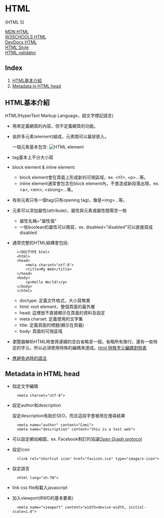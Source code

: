 # **HTML**

(HTML 5)

[MDN HTML](https://developer.mozilla.org/zh-TW/docs/Web/HTML)  
[W3SCHOOLS HTML](https://www.w3schools.com/html/)  
[DevDocs HTML](http://devdocs.io/html/)  
[HTML Style](https://www.w3schools.com/html/html5_syntax.asp)  
[HTML validator](https://validator.w3.org/)  

## **Index**

1. [HTML基本介紹](#html基本介紹)
2. [Metadata in HTML head](#metadata-in-html-head)

## HTML基本介紹

HTML(HyperText Markup Language，超文字標記語言)

* 用來定義網頁的內容，但不定義網頁的功能。

* 由許多元素(element)組成，元素間可以巢狀嵌入。

    一個元素基本包含:
    ![HTML element](https://mdn.mozillademos.org/files/9347/grumpy-cat-small.png)

* tag基本上不分大小寫

* block element & inline element:

    + block element會在頁面上形成新的可視區域，ex. \<h1>, \<p>...等。
    + inline element通常會包含在block element內，不會造成新段落出現，ex. \<a>, \<em>, \<strong>...等。

* 有些元素只有一個tag(只有opening tag)，像是\<img>...等。

* 元素可以添加屬性(attribute)，屬性與元素或屬性間需空一格

    + 屬性名稱="屬性值"
    + 一些boolean的屬性可以簡寫，ex. disabled="disabled"可以直接寫成disabled

* 通常完整的HTML結構會包括:

        <!DOCTYPE html>
        <html>
        <head>
            <meta charset="utf-8">
            <title>My Web</title>
        </head>
        <body>
            <p>Hello World!</p>
        </body>
        </html>

    + doctype: 定義文件格式，大小寫無異
    + html: root element，整個頁面的最外層
    + head: 這裡放不直接顯示在頁面的資料及設定
    + meta charset: 定義使用的文字集
    + title: 定義頁面的標題(顯示在頁籤)
    + body: 頁面的可視區域

* 瀏覽器解析HTML時會將連續的空白省略至一個，省略所有換行，還有一些特定的字元，所以必須使用特殊的編碼來達成。[html 特殊字元編碼對照表](http://wywu.pixnet.net/blog/post/26889798-%5B%E9%9B%BB%E8%85%A6%5D-%E7%89%B9%E6%AE%8A%E5%AD%97%E5%85%83-html-%E7%B7%A8%E7%A2%BC%E5%B0%8D%E7%85%A7%E8%A1%A8)

* [應避免過時的語法](https://developer.mozilla.org/zh-TW/docs/Web_%E9%96%8B%E7%99%BC/Historical_artifacts_to_avoid)

## Metadata in HTML head

* 指定文字編碼

        <meta charset="utf-8">

* 設定author和description

    設定description有助於SEO，而且這段字會被用在搜尋結果

        <meta name="author" content="Comi">
        <meta name="description" content="this is a test web">

* 可以設定網站縮圖，ex. Facebook制訂的協議[Open Graph protocol](http://ogp.me/)

* 設定icon

        <link rel="shortcut icon" href="favicon.ico" type="image/x-icon">

* 設定語言

        <html lang="zh-TW">

* link css file和載入javascript

* 加入viewport(RWD的基本要素)

        <meta name="viewport" content="width=device-width, initial-scale=1.0">